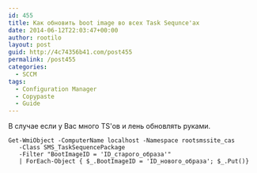 ```yaml
---
id: 455
title: Как обновить boot image во всех Task Sequnce'ах
date: 2014-06-12T22:03:47+00:00
author: rootilo
layout: post
guid: http://4c74356b41.com/post455
permalink: /post455
categories:
  - SCCM
tags:
  - Configuration Manager
  - Copypaste
  - Guide
---
```

В случае если у Вас много TS'ов и лень обновлять руками.

```
Get-WmiObject -ComputerName localhost -Namespace rootsmssite_cas 
   -Class SMS_TaskSequencePackage 
   -Filter "BootImageID = 'ID_старого_образа'"
   | ForEach-Object { $_.BootImageID = 'ID_нового_образа'; $_.Put()}
```
